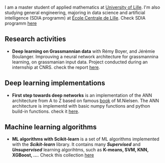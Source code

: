 I am a master student of applied mathematics at [University of Lille](https://fr.wikipedia.org/wiki/Universit%C3%A9_de_Lille). I'm also studying general engineering, majoring in data science and artificial intelligence (SDIA programm) at [École Centrale de Lille](https://fr.wikipedia.org/wiki/%C3%89cole_centrale_de_Lille). Check SDIA programm [here](http://pierrechainais.ec-lille.fr/Centrale/Option_DAD/Accueil.html) 


## Research activities
* **Deep learning on Grassmannian data** with Rémy Boyer, and Jérémie Boulanger. Improuving a neural network architecture for grassmannina learning, on grassmanian input data. Project conducted during an internship at CNRS. check the report [here](mohammed-hssein.github.io/internship.pdf).

## Deep learning implementations
* **First step towards deep networks** is an implementation of the ANN architecture from A to Z based on famous [book](http://neuralnetworksanddeeplearning.com) of M.Nielsen. The ANN architecture is implementd with basic numpy functions and python build-in functions. check it [here](https://github.com/Mohammed-Hssein/Deep-Learning-Architecture).

## Machine learning algorithms
* **ML algorithms with Scikit-learn** is a set of ML algorithms implemented with the ***Scikit-learn*** library. It contains many ***Supervised*** and ***Unsupervised*** learning algorihtms, such as **K-means, SVM, KNN, XGBoost, ...**. Check this collection [here](https://github.com/Mohammed-Hssein/mlAlgorithms)
